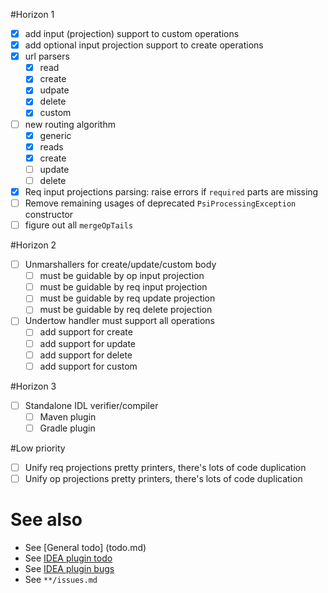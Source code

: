 #Horizon 1
- [x] add input (projection) support to custom operations
- [x] add optional input projection support to create operations
- [x] url parsers
  - [x] read
  - [x] create
  - [x] udpate
  - [x] delete
  - [x] custom
- [ ] new routing algorithm
  - [x] generic
  - [x] reads
  - [x] create
  - [ ] update
  - [ ] delete
- [x] Req input projections parsing: raise errors if `required` parts are missing
- [ ] Remove remaining usages of deprecated `PsiProcessingException` constructor
- [ ] figure out all `mergeOpTails`

#Horizon 2
- [ ] Unmarshallers for create/update/custom body
  - [ ] must be guidable by op input projection
  - [ ] must be guidable by req input projection
  - [ ] must be guidable by req update projection
  - [ ] must be guidable by req delete projection
- [ ] Undertow handler must support all operations
  - [ ] add support for create
  - [ ] add support for update
  - [ ] add support for delete
  - [ ] add support for custom
  
#Horizon 3
- [ ] Standalone IDL verifier/compiler
  - [ ] Maven plugin
  - [ ] Gradle plugin

#Low priority
- [ ] Unify req projections pretty printers, there's lots of code duplication
- [ ] Unify op projections pretty printers, there's lots of code duplication
  
# See also
- See [General todo] (todo.md)
- See [IDEA plugin todo](idea-plugin/todo.md)
- See [IDEA plugin bugs](idea-plugin/bugs.md)
- See `**/issues.md`
